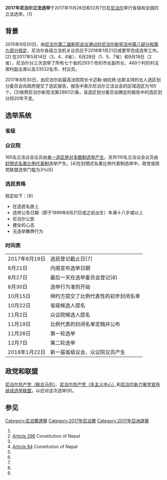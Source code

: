 **2017年尼泊尔立法选举**于2017年11月26日和12月7日在[尼泊尔](../Page/尼泊尔.md "wikilink")举行省级和全国的立法选举。\[1\]

## 背景

2015年9月20日，由[尼泊尔第二届制宪会议通过的尼泊尔新宪法中第八部分和第九部分规定](../Page/尼泊尔立法议会.md "wikilink")，尼泊尔各级立法机关议员应于2018年1月21日或更早完成选举工作。\[2\] 在2017年5月14日（3、4、6省）、6月28日（1、5、7省）和9月18日（2省），尼泊尔分三次选举了所有七个省的293个市的市长副市长、460个村的村主席村副主席以及33532名市、村议员。

2017年8月30日，由尼泊尔前最高法院院长卡迈勒·纳拉扬·达斯主持的五人选区划分委员会向政府提交了选区报告，报告中表示尼泊尔立法议会的区域选区为165个。\[3\]依照尼泊尔新宪法第286(12)条，该选区划分委员会确定的报告中的选区划分将20年不变。

## 选举系统

### 省级

### 众议院

165名立法议会议员由[单一选区绝对多数制选举产生](https://zh.wikipedia.org/wiki/多數制#相對多數制 "wikilink")，另外110名立法议会议员由[封閉式名單](../Page/封閉式名單.md "wikilink")[比例代表制](../Page/比例代表制.md "wikilink")选举产生。\[4\]在封閉式名單比例代表制选举中，政党或政党联盟选举门槛为3％\[5\]

### 选民资格

规定如下：\[6\]

  - 在选民名册上
  - 选举公告日期（即于1999年8月21日或之前出生）年满十八岁或以上
  - 尼泊尔公民
  - 健全的心态
  - 无选举舞弊行为

### 时间表

|            |                    |
| ---------- | ------------------ |
| 2017年8月19日 | 选民登记截止日\[7\]       |
| 8月21日      | 内阁宣布选举日期           |
| 8月27日      | 最后一天在选举委员会登记\[8\]  |
| 8月30日      | 选举行为准则开始           |
| 10月15日     | 缔约方提交了比例代表性的初步封闭名单 |
| 10月22日     | 省级候选人提名            |
| 11月2日      | 众议院候选人提名           |
| 11月19日     | 比例代表的封闭名单定稿并公布     |
| 11月26日     | 第一轮选举              |
| 12月7日      | 第二轮选举              |
| 2018年1月22日 | 新一届省级议会、众议院议员产生    |

## 政党和联盟

[尼泊尔共产党（联合马列）](../Page/尼泊尔共产党（联合马列）.md "wikilink")、[尼泊尔共产党（毛主义中心）](../Page/尼泊尔共产党（毛主义中心）.md "wikilink")和[尼泊尔新力量党宣布组成](https://zh.wikipedia.org/wiki/尼泊尔新力量党 "wikilink")[选举联盟](../Page/选举联盟.md "wikilink")，以应对这次选举\[9\]。

## 参见

[Category:尼泊爾選舉](https://zh.wikipedia.org/wiki/Category:尼泊爾選舉 "wikilink") [Category:2017年尼泊爾](https://zh.wikipedia.org/wiki/Category:2017年尼泊爾 "wikilink") [Category:2017年亞洲選舉](https://zh.wikipedia.org/wiki/Category:2017年亞洲選舉 "wikilink")

1.
2.  [Article 296](http://www.wipo.int/edocs/lexdocs/laws/en/np/np029en.pdf) Constitution of Nepal
3.
4.  [Article 84](http://www.wipo.int/edocs/lexdocs/laws/en/np/np029en.pdf) Constitution of Nepal
5.
6.
7.
8.
9.